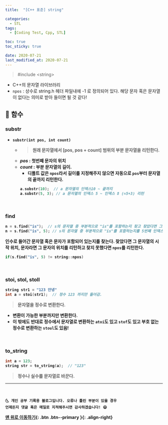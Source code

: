 ```yaml
---
title:  "[C++ 표준] string" 

categories:
  - STL
tags:
  - [Coding Test, Cpp, STL]

toc: true
toc_sticky: true

date: 2020-07-21
last_modified_at: 2020-07-21
---
```


> #include \<string>

- C++의 문자열 라이브러리
- `npos` : 상수로 string.h 헤더 파일내에 -1 로 정의되어 있다. 해당 문자 혹은 문자열이 없다는 의미로 받아 들이면 될 것 같다!

<b>

## 🔔 함수

### substr

- `substr(int pos, int count)`
  - > 원래 문자열에서 [pos, pos + count] 범위의 부분 문자열을 리턴한다.
  - *pos* : 첫번째 문자의 위치
  - *count* : 부분 문자열의 길이. 
    - 디폴트 값은 `npos`라서 길이를 지정해주지 않으면 자동으로 `pos`부터 문자열의 끝까지 리턴한다.
    ```cpp
    a.substr(10);  // a 문자열의 인덱스10 ~ 끝까지
    a.substr(5, 3); // a 문자열의 인덱스 5 ~ 인덱스 8 (=5+3) 리턴
    ```

<br>

### find 

```cpp
n = s.find("is");  // s의 문자열 중 부분적으로 "is"를 포함하는지 찾고 찾았다면 그 문자열의 시작 위치를 리턴한다.
n = s.find("is", 5); // s의 문자열 중 부분적으로 "is"를 포함하는지를 5번째 인덱스부터 찾는다. 찾았다면 그 문자열의 시작 위치를 리턴한다.
```

인수로 들어간 문자열 혹은 문자가 포함되어 있는지를 찾는다. 찾았다면 그 문자열의 시작 위치, 문자라면 그 문자의 위치를 리턴하고 찾지 못했다면 `npos`를 리턴한다.

```cpp
if(s.find("is", 5) != string::npos)
```

<br>

### stoi, stol, stoll

```cpp
string str1 = "123 안녕"
int a = stoi(str1);  // 정수 123 까지만 들어감.
```

> 문자열을 정수로 변환한다.

- 변환이 가능한 부분까지만 변환한다. 
- 이 밖에도 반대로 정수에서 문자열로 변환하는 `atoi`도 있고 `stof`도 있고 부호 없는 정수로 변환하는 `stoul`도 있음!

<br>

### to_string

```cpp
int a = 123;
string str = to_string(a);  // "123"
```

> 정수나 실수를 문자열로 바꾼다.

***
<br>

    🌜 개인 공부 기록용 블로그입니다. 오류나 틀린 부분이 있을 경우 
    언제든지 댓글 혹은 메일로 지적해주시면 감사하겠습니다! 😄

[맨 위로 이동하기](#){: .btn .btn--primary }{: .align-right}